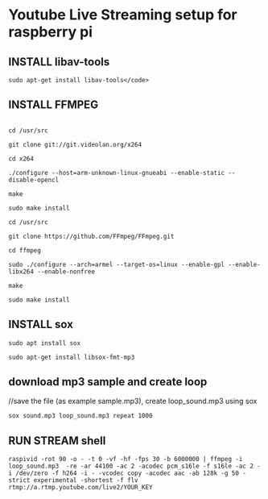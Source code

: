# Youtube Live Streaming setup for raspberry pi


## INSTALL libav-tools

```shell
sudo apt-get install libav-tools</code>
```

## INSTALL FFMPEG

```shell

cd /usr/src

git clone git://git.videolan.org/x264

cd x264

./configure --host=arm-unknown-linux-gnueabi --enable-static --disable-opencl

make

sudo make install

cd /usr/src

git clone https://github.com/FFmpeg/FFmpeg.git

cd ffmpeg

sudo ./configure --arch=armel --target-os=linux --enable-gpl --enable-libx264 --enable-nonfree

make

sudo make install

```

## INSTALL sox

```shell
sudo apt install sox

sudo apt-get install libsox-fmt-mp3
```

## download mp3 sample and create loop
 //save the file (as example sample.mp3), create loop_sound.mp3 using sox

```shell
sox sound.mp3 loop_sound.mp3 repeat 1000
```

## RUN STREAM shell

```shell
raspivid -rot 90 -o - -t 0 -vf -hf -fps 30 -b 6000000 | ffmpeg -i loop_sound.mp3  -re -ar 44100 -ac 2 -acodec pcm_s16le -f s16le -ac 2 -i /dev/zero -f h264 -i - -vcodec copy -acodec aac -ab 128k -g 50 -strict experimental -shortest -f flv rtmp://a.rtmp.youtube.com/live2/YOUR_KEY
```

